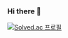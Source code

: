 ### Hi there 👋

<!--[![Solved.ac
프로필](http://mazassumnida.wtf/api/v2/generate_badge?boj={handle})](https://solved.ac/{handle})
-->
[![Solved.ac
프로필](http://mazassumnida.wtf/api/v2/generate_badge?boj=munis)](https://solved.ac/munis)
<!--
**munis-kim/munis-kim** is a ✨ _special_ ✨ repository because its `README.md` (this file) appears on your GitHub profile.

Here are some ideas to get you started:

- 🔭 I’m currently working on ...
- 🌱 I’m currently learning ...
- 👯 I’m looking to collaborate on ...
- 🤔 I’m looking for help with ...
- 💬 Ask me about ...
- 📫 How to reach me: ...
- 😄 Pronouns: ...
- ⚡ Fun fact: ...
-->
